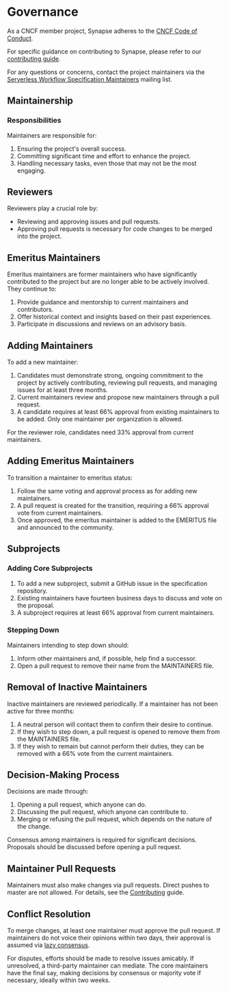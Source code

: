 # Governance

As a CNCF member project, Synapse adheres to the [CNCF Code of Conduct](https://github.com/cncf/foundation/blob/master/code-of-conduct.md).

For specific guidance on contributing to Synapse, please refer to our [contributing guide](contributing.md).

For any questions or concerns, contact the project maintainers via the [Serverless Workflow Specification Maintainers](mailto:cncf-serverlessws-maintainers@lists.cncf.io) mailing list.

## Maintainership

### Responsibilities

Maintainers are responsible for:

1. Ensuring the project's overall success.
2. Committing significant time and effort to enhance the project.
3. Handling necessary tasks, even those that may not be the most engaging.

## Reviewers

Reviewers play a crucial role by:

- Reviewing and approving issues and pull requests.
- Approving pull requests is necessary for code changes to be merged into the project.

## Emeritus Maintainers

Emeritus maintainers are former maintainers who have significantly contributed to the project but are no longer able to be actively involved. They continue to:

1. Provide guidance and mentorship to current maintainers and contributors.
2. Offer historical context and insights based on their past experiences.
3. Participate in discussions and reviews on an advisory basis.

## Adding Maintainers

To add a new maintainer:

1. Candidates must demonstrate strong, ongoing commitment to the project by actively contributing, reviewing pull requests, and managing issues for at least three months.
2. Current maintainers review and propose new maintainers through a pull request.
3. A candidate requires at least 66% approval from existing maintainers to be added. Only one maintainer per organization is allowed.

For the reviewer role, candidates need 33% approval from current maintainers.

## Adding Emeritus Maintainers

To transition a maintainer to emeritus status:

1. Follow the same voting and approval process as for adding new maintainers.
2. A pull request is created for the transition, requiring a 66% approval vote from current maintainers.
3. Once approved, the emeritus maintainer is added to the EMERITUS file and announced to the community.

## Subprojects

### Adding Core Subprojects

1. To add a new subproject, submit a GitHub issue in the specification repository.
2. Existing maintainers have fourteen business days to discuss and vote on the proposal.
3. A subproject requires at least 66% approval from current maintainers.

### Stepping Down

Maintainers intending to step down should:

1. Inform other maintainers and, if possible, help find a successor.
2. Open a pull request to remove their name from the MAINTAINERS file.

## Removal of Inactive Maintainers

Inactive maintainers are reviewed periodically. If a maintainer has not been active for three months:

1. A neutral person will contact them to confirm their desire to continue.
2. If they wish to step down, a pull request is opened to remove them from the MAINTAINERS file.
3. If they wish to remain but cannot perform their duties, they can be removed with a 66% vote from the current maintainers.

## Decision-Making Process

Decisions are made through:

1. Opening a pull request, which anyone can do.
2. Discussing the pull request, which anyone can contribute to.
3. Merging or refusing the pull request, which depends on the nature of the change.

Consensus among maintainers is required for significant decisions. Proposals should be discussed before opening a pull request.

## Maintainer Pull Requests

Maintainers must also make changes via pull requests. Direct pushes to master are not allowed. For details, see the [Contributing](contributing.md) guide.

## Conflict Resolution

To merge changes, at least one maintainer must approve the pull request. If maintainers do not voice their opinions within two days, their approval is assumed via [lazy consensus](http://communitymgt.wikia.com/wiki/Lazy_consensus).

For disputes, efforts should be made to resolve issues amicably. If unresolved, a third-party maintainer can mediate. The core maintainers have the final say, making decisions by consensus or majority vote if necessary, ideally within two weeks.

